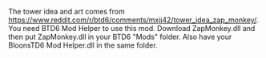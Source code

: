 The tower idea and art comes from https://www.reddit.com/r/btd6/comments/mxjj42/tower_idea_zap_monkey/.
You need BTD6 Mod Helper to use this mod. 
Download ZapMonkey.dll and then put ZapMonkey.dll in your BTD6 "Mods" folder. Also have your BloonsTD6 Mod Helper.dll in the same folder.
